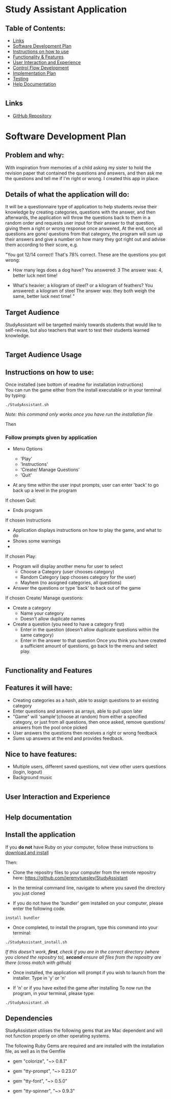 # Study Assistant Application
 ## Table of Contents:  
- [Links](#Links)  
- [Software Development Plan](#Software-development-plan)  
- [Instructions on how to use](#Target-Audience-Usage)
- [Functionality & Features](#Functionality-and-Features)
- [User Interaction and Experience](#User-interaction-and-experience)  
- [Control Flow Development](#Control-flow-development)  
- [Implementation Plan](#Implementation-Plan)  
- [Testing](#Testing)
- [Help Documentation](#Help-Documentation) 

#

## Links

* [GitHub Repository](https://github.com/jeremytuesley/StudyAssistant)

#
# Software Development Plan
## Problem and why:
With inspiration from memories of a child asking my sister to hold the revision paper that contained the questions and answers, and then ask me the questions and tell me if I'm right or wrong. I created this app in place.

## Details of what the application will do:
It will be a questionnaire type of application to help students revise their knowledge by creating categories, questions with the answer, and then afterwards, the application will throw the questions back to them in a random order and requests user input for their answer to that question, giving them a right or wrong response once answered,
At the end, once all questions are gone/ questions from that category, the program will sum up their answers and give a number on how many they got right out and advise them according to their score, e.g.

"You got 12/14 correct! That's 78% correct. These are the questions you got wrong:
- How many legs does a dog have?
You answered: 3
The answer was: 4, better luck next time!

- What's heavier; a kilogram of steel? or a kilogram of feathers?
You answered: a kilogram of steel
The answer was: they both weigh the same, better luck next time!
"

## Target Audience
StudyAssistant will be targetted mainly towards students that would like to self-revise, but also teachers that want to test their students learned knowledge.

#

## Target Audience Usage

## Instructions on how to use:
Once installed (see bottom of readme for installation instructions) <br />
You can run the game either from the install executable or in your terminal by typing:
```code
./StudyAssistant.sh
```
*Note: this command only works once you have run the installation file*

Then
### Follow prompts given by application
- Menu Options 
   - 'Play'
    - 'Instructions'
    - 'Create/ Manage Questions'
    - 'Quit'

- At any time within the user input prompts, user can enter 'back' to go back up a level in the program

If chosen Quit:
- Ends program

If chosen Instructions
- Application displays instructions on how to play the game, and what to do
- Shows some warnings
- 

If chosen Play:
- Program will display another menu for user to select
  - Choose a Category (user chooses category)
  - Random Category (app chooses category for the user)
  - Mayhem (no assigned categories, all questions)
- Answer the questions or type 'back' to back out of the game

If chosen Create/ Manage questions:
- Create a category
  - Name your category
  - Doesn't allow duplicate names
- Create a question (you need to have a category first)
  - Enter in the question (doesn't allow duplicate questions within the same category)
  - Enter in the answer to that question
Once you think you have created a sufficient amount of questions, go back to the menu and select play.

# 

## Functionality and Features

## Features it will have:
- Creating categories as a hash, able to assign questions to an existing category
- Enter questions and answers as arrays, able to pull upon later
- "Game" will 'sample'(choose at random) from either a specified category, or just from all questions, then once asked, remove questions/ answers from the pool once picked
- User answers the questions then receives a right or wrong feedback
- Sums up answers at the end and provides feedback.

## Nice to have features:
- Multiple users, different saved questions, not view other users questions (login, logout)
- Background music

#
## User Interaction and Experience

#
## Help documentation

## Install the application

If you **do not** have Ruby on your computer, follow these instructions to [download and install](https://www.ruby-lang.org/en/documentation/installation/)

Then:

- Clone the repositry files to your computer from the remote repositry here: https://github.com/jeremytuesley/StudyAssistant

- In the terminal command line, navigate to where you saved the directory you just cloned

- If you do not have the 'bundler' gem installed on your computer, please enter the following code.
 
```code
install bundler
```

- Once completed, to install the program, type this command into your terminal: 

```code
./StudyAssistant_install.sh
```
*If this doesn't work, **first**, check if you are in the correct directory (where you cloned the repositry to), **second** ensure all files from the repositry are there (cross match with github)*

- Once installed, the application will prompt if you wish to launch from the installer. Type in 'y' or 'n'

- If 'n' or if you have exited the game after installing
To now run the program, in your terminal, please type:
```code
./StudyAssistant.sh
```

## Dependencies 

StudyAssistant utilises the following gems that are Mac dependent and will not function properly on other operating systems.

The following Ruby Gems are required and are installed with the installation file, as well as in the Gemfile

- gem "colorize", "~> 0.8.1"

- gem "tty-prompt", "~> 0.23.0"

- gem "tty-font", "~> 0.5.0"

- gem "tty-spinner", "~> 0.9.3"

